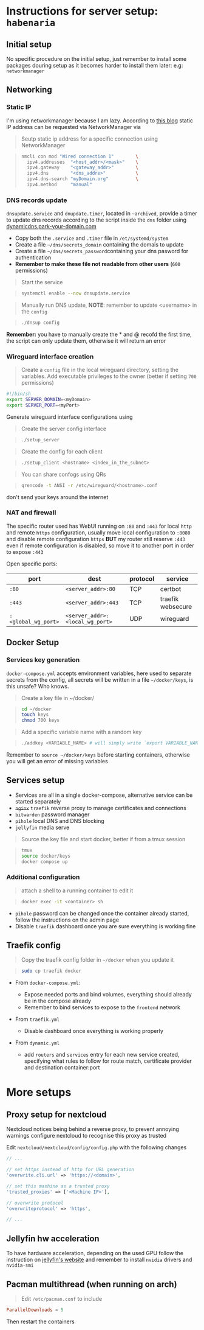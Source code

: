# Instructions for server setup: `habenaria`

## Initial setup

No specific procedure on the initial setup, just remember to install some packages douring setup as it becomes harder to install them later: e.g: `networkmanager`

## Networking

### Static IP

I'm using networkmanager because I am lazy. According to [this blog](https://michlstechblog.info/blog/linux-set-a-static-fixed-ip-with-network-manager-cli/) static IP address can be requested via NetworkManager via

> Seutp static ip address for a specific connection using NetworkManager

> ```sh
> nmcli con mod "Wired connection 1"        \
>   ipv4.addresses  "<host_addr>/<mask>"    \
>   ipv4.gateway    "<gateway_addr>"        \
>   ipv4.dns        "<dns_addre>"           \
>   ipv4.dns-search "myDomain.org"          \
>   ipv4.method     "manual"
> ```

### DNS records update

`dnsupdate.service` and `dnupdate.timer`, located in `~archived`, provide a timer to update dns records according to the script inside the `dns` folder using [dynamicdns.park-your-domain.com](https://dynamicdns.park-your-domain.com)

- Copy both the `.service` and `.timer` file in `/et/systemd/system`
- Create a file `~/dns/secrets_domain` containing the domais to update
- Create a file `~/dns/secrets_password`containing your dns pasword for authentication
- **Remember to make these file not readable from other users** (`600` permissions)

> Start the service

> ```sh
> systemctl enable --now dnsupdate.service
> ```

> Manually run DNS update, **NOTE**: remember to update \<username\> in the `config`

> ```sh
> ./dnsup config
> ```

**Remember:** you have to manually create the * and @ recofd the first time, the script can only update them, otherwise it will return an error

### Wireguard interface creation

> Create a `config` file in the local wireguard directory, setting the variables. Add executable privileges to the owner (better if setting `700` permissions)
```sh
#!/bin/sh
export SERVER_DOMAIN=<myDomain>
export SERVER_PORT=<myPort>
```

Generate wireguard interface configurations using

> Create the server config interface

> ```sh
> ./setup_server
> ```

> Create the config for each client

> ```sh
> ./setup_client <hostname> <index_in_the_subnet>
> ```

> You can share confogs using QRs

> ```sh
> qrencode -t ANSI -r /etc/wireguard/<hostname>.conf
> ```

don't send your keys around the internet

### NAT and firewall

The specific router used has WebUI running on `:80` and `:443` for local `http` and remote `https` configuration, usually move local configuration to `:8080` and disable remote configuration `https` **BUT** my router still reserve `:443` even if remote configuration is disabled, so move it to another port in order to expose `:443`

Open specific ports:

port                | dest                            | protocol | service
------------------- | ------------------------------- | -------- | -----------------
`:80`               | `<server_addr>:80`              | TCP      | certbot
`:443`              | `<server_addr>:443`             | TCP      | traefik websecure
`:<global_wg_port>` | `<server_addr>:<local_wg_port>` | UDP      | wireguard

## Docker Setup

### Services key generation

`docker-compose.yml` accepts environment variables, here used to separate secrets from the config, all secrets will be written in a file `~/docker/keys`, is this unsafe? Who knows.

> Create a key file in ~/docker/

> ```sh
> cd ~/docker
> touch keys
> chmod 700 keys
> ```

> Add a specific variable name with a random key

> ```sh
> ./addkey <VARIABLE_NAME> # will simply write `export VARIABLE_NAME=<random>` to ./docker/keys
> ```

Remember to `source ~/docker/keys` before starting containers, otherwise you will get an error of missing variables

## Services setup

- Services are all in a single docker-compose, alternative service can be started separately
- ~~`nginx`~~ `traefik` reverse proxy to manage certificates and connections
- `bitwarden` password manager
- `pihole` local DNS and DNS blocking
- `jellyfin` media serve

> Source the key file and start docker, better if from a tmux session

> ```sh
> tmux
> source docker/keys
> docker compose up
> ```

### Additional configuration

> attach a shell to a running container to edit it

> ```sh
> docker exec -it <container> sh
> ```

- `pihole` password can be changed once the container already started, follow the instructions on the admin page
- Disable `traefik` dashboard once you are sure everything is working fine

## Traefik config

> Copy the traefik config folder in `~/docker` when you update it

> ```sh
> sudo cp traefik docker
> ```

- From `docker-compose.yml`:

  - Expose needed ports and bind volumes, everything should already be in the compose already
  - Remember to bind services to expose to the `frontend` network

- From `traefik.yml`

  - Disable dashboard once everything is working properly

- From `dynamic.yml`

  - add `routers` and `services` entry for each new service created, specifying what rules to follow for route match, certificate provider and destination container:port

# More setups

## Proxy setup for nextcloud

Nextcloud notices being behind a reverse proxy, to prevent annoying warnings configure nextcloud to recognise this proxy as trusted

Edit `nextcloud/nextcloud/config/config.php` with the following changes

```php
// ...

// set https instead of http for URL generation
'overwrite.cli.url' => 'https://<domain>',

// set this mashine as a trusted proxy
'trusted_proxies' => ['<Machine IP>'],

// overwrite protocol
'overwriteprotocol' => 'https',

// ...
```

## Jellyfin hw acceleration

To have hardware acceleration, depending on the used GPU follow the instruction on [jellyfin's website](https://jellyfin.org/docs/general/administration/hardware-acceleration/nvidia/#configure-with-linux-virtualization) and remember to install `nvidia` drivers and `nvidia-smi`

## Pacman multithread (when running on arch)

> Edit `/etc/pacman.conf` to include 

```conf
ParallelDownloads = 5
```

Then restart the containers
